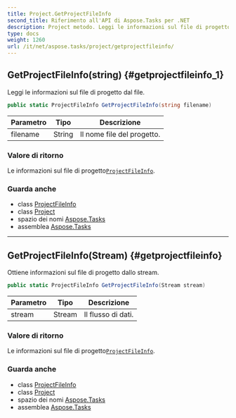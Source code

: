 ```yaml
---
title: Project.GetProjectFileInfo
second_title: Riferimento all'API di Aspose.Tasks per .NET
description: Project metodo. Leggi le informazioni sul file di progetto dal file.
type: docs
weight: 1260
url: /it/net/aspose.tasks/project/getprojectfileinfo/
---
```

## GetProjectFileInfo(string) {#getprojectfileinfo_1}

Leggi le informazioni sul file di progetto dal file.

```csharp
public static ProjectFileInfo GetProjectFileInfo(string filename)
```

| Parametro | Tipo | Descrizione |
| --- | --- | --- |
| filename | String | Il nome file del progetto. |

### Valore di ritorno

Le informazioni sul file di progetto[`ProjectFileInfo`](../../projectfileinfo/).

### Guarda anche

* class [ProjectFileInfo](../../projectfileinfo/)
* class [Project](../)
* spazio dei nomi [Aspose.Tasks](../../project/)
* assemblea [Aspose.Tasks](../../../)

---

## GetProjectFileInfo(Stream) {#getprojectfileinfo}

Ottiene informazioni sul file di progetto dallo stream.

```csharp
public static ProjectFileInfo GetProjectFileInfo(Stream stream)
```

| Parametro | Tipo | Descrizione |
| --- | --- | --- |
| stream | Stream | Il flusso di dati. |

### Valore di ritorno

Le informazioni sul file di progetto[`ProjectFileInfo`](../../projectfileinfo/).

### Guarda anche

* class [ProjectFileInfo](../../projectfileinfo/)
* class [Project](../)
* spazio dei nomi [Aspose.Tasks](../../project/)
* assemblea [Aspose.Tasks](../../../)


